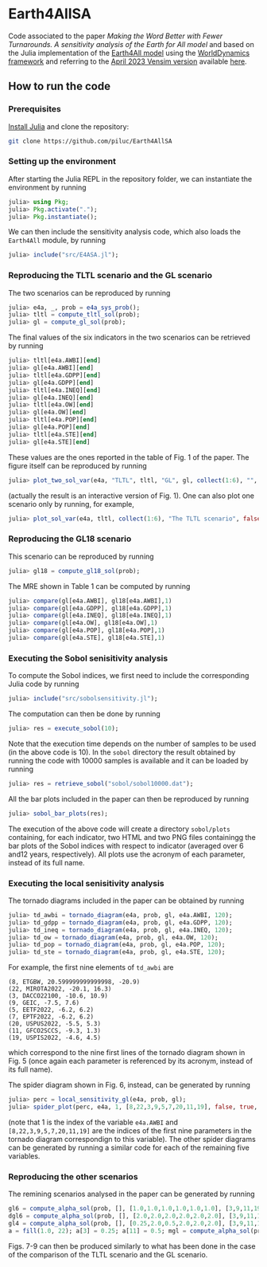 # Earth4AllSA
Code associated to the paper *Making the Word Better with Fewer Turnarounds. A sensitivity analysis of the Earth for All model* and based on the Julia implementation of the [Earth4All model](https://earth4all.life/the-science-rp/) using the [WorldDynamics framework](https://github.com/worlddynamics/WorldDynamics.jl) and referring to the [April 2023 Vensim version](https://web.archive.org/web/20220830093115/https://earth4all.life/the-science/) available [here](https://stockholmuniversity.app.box.com/s/uh7fjh52pvh7yx1mqfwqcyxdcvegrodf/folder/170558692760).

## How to run the code

### Prerequisites

[Install Julia](https://julialang.org/) and clone the repository: 
```sh
git clone https://github.com/piluc/Earth4AllSA
```

### Setting up the environment

After starting the Julia REPL in the repository folder, we can instantiate the environment by running
```jl
julia> using Pkg;
julia> Pkg.activate(".");
julia> Pkg.instantiate();
```

We can then include the sensitivity analysis code, which also loads the `Earth4All` module, by running
```jl
julia> include("src/E4ASA.jl");
```

### Reproducing the TLTL scenario and the GL scenario

The two scenarios can be reproduced by running
```jl
julia> e4a, _, prob = e4a_sys_prob();
julia> tltl = compute_tltl_sol(prob);
julia> gl = compute_gl_sol(prob);
```
The final values of the six indicators in the two scenarios can be retrieved by running
```jl
julia> tltl[e4a.AWBI][end]
julia> gl[e4a.AWBI][end]
julia> tltl[e4a.GDPP][end]
julia> gl[e4a.GDPP][end]
julia> tltl[e4a.INEQ][end]
julia> gl[e4a.INEQ][end]
julia> tltl[e4a.OW][end]
julia> gl[e4a.OW][end]
julia> tltl[e4a.POP][end]
julia> gl[e4a.POP][end]
julia> tltl[e4a.STE][end]
julia> gl[e4a.STE][end]
```
These values are the ones reported in the table of Fig. 1 of the paper. The figure itself can be reproduced by running

```jl
julia> plot_two_sol_var(e4a, "TLTL", tltl, "GL", gl, collect(1:6), "", false, true)
```
(actually the result is an interactive version of Fig. 1). One can also plot one scenario only by running, for example,
```jl
julia> plot_sol_var(e4a, tltl, collect(1:6), "The TLTL scenario", false, true)
```

### Reproducing the GL18 scenario

This scenario can be reproduced by running
```jl
julia> gl18 = compute_gl18_sol(prob);
```
The MRE shown in Table 1 can be computed by running

```jl
julia> compare(gl[e4a.AWBI], gl18[e4a.AWBI],1)
julia> compare(gl[e4a.GDPP], gl18[e4a.GDPP],1)
julia> compare(gl[e4a.INEQ], gl18[e4a.INEQ],1)
julia> compare(gl[e4a.OW], gl18[e4a.OW],1)
julia> compare(gl[e4a.POP], gl18[e4a.POP],1)
julia> compare(gl[e4a.STE], gl18[e4a.STE],1)
```

### Executing the Sobol senisitivity analysis

To compute the Sobol indices, we first need to include the corresponding Julia code by running
```jl
julia> include("src/sobolsensitivity.jl");
```
The computation can then be done by running
```jl
julia> res = execute_sobol(10);
```
Note that the execution time depends on the number of samples to be used (in the above code is 10). In the `sobol` directory the result obtained by running the code with 10000 samples is available and it can be loaded by running
```jl
julia> res = retrieve_sobol("sobol/sobol10000.dat");
```
All the bar plots included in the paper can then be reproduced by running
```jl
julia> sobol_bar_plots(res);
```
The execution of the above code will create a directory `sobol/plots` containing, for each indicator, two HTML and two PNG files containingg the bar plots of the Sobol indices with respect to indicator (averaged over 6 and12 years, respectively). All plots use the acronym of each parameter, instead of its full name.

### Executing the local senisitivity analysis

The tornado diagrams included in the paper can be obtained by running
```jl
julia> td_awbi = tornado_diagram(e4a, prob, gl, e4a.AWBI, 120);
julia> td_gdpp = tornado_diagram(e4a, prob, gl, e4a.GDPP, 120);
julia> td_ineq = tornado_diagram(e4a, prob, gl, e4a.INEQ, 120);
julia> td_ow = tornado_diagram(e4a, prob, gl, e4a.OW, 120);
julia> td_pop = tornado_diagram(e4a, prob, gl, e4a.POP, 120);
julia> td_ste = tornado_diagram(e4a, prob, gl, e4a.STE, 120);
```
For example, the first nine elements of `td_awbi` are
```
(8, ETGBW, 20.599999999999998, -20.9)
(22, MIROTA2022, -20.1, 16.3)
(3, DACCO22100, -10.6, 10.9)
(9, GEIC, -7.5, 7.6)
(5, EETF2022, -6.2, 6.2)
(7, EPTF2022, -6.2, 6.2)
(20, USPUS2022, -5.5, 5.3)
(11, GFCO2SCCS, -9.3, 1.3)
(19, USPIS2022, -4.6, 4.5)
```
which correspond to the nine first lines of the tornado diagram shown in Fig. 5 (once again each parameter is referenced by its acronym, instead of its full name).

The spider diagram shown in Fig. 6, instead, can be generated by running
```jl
julia> perc = local_sensitivity_gl(e4a, prob, gl);
julia> spider_plot(perc, e4a, 1, [8,22,3,9,5,7,20,11,19], false, true, false)
```
(note that 1 is the index of the variable `e4a.AWBI` and `[8,22,3,9,5,7,20,11,19]` are the indices of the first nine parameters in the tornado diagram correspondign to this variable). The other spider diagrams can be generated by running a similar code for each of the remaining five variables.

### Reproducing the other scenarios

The remining scenarios analysed in the paper can be generated by running
```jl
gl6 = compute_alpha_sol(prob, [], [1.0,1.0,1.0,1.0,1.0,1.0], [3,9,11,19,20,22]);
dgl6 = compute_alpha_sol(prob, [], [2.0,2.0,2.0,2.0,2.0,2.0], [3,9,11,19,20,22]);
gl4 = compute_alpha_sol(prob, [], [0.25,2.0,0.5,2.0,2.0,2.0], [3,9,11,19,20,22]);
a = fill(1.0, 22); a[3] = 0.25; a[11] = 0.5; mgl = compute_alpha_sol(prob, [], a, collect(1:22));
```
Figs. 7-9 can then be produced similarly to what has been done in the case of the comparison of the TLTL scenario and the GL scenario. 

